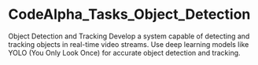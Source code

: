 # CodeAlpha_Tasks_Object_Detection
Object Detection and Tracking  Develop a system capable of detecting and  tracking objects in real-time video streams. Use  deep learning models like YOLO (You Only Look  Once) for accurate object  detection and tracking.
